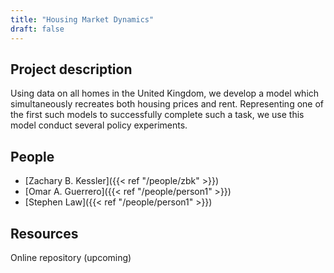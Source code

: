```yaml
---
title: "Housing Market Dynamics"
draft: false
---
```


## Project description

Using data on all homes in the United Kingdom, we develop a model which simultaneously recreates both housing prices and rent. Representing one of the first such models to successfully complete such a task, we use this model conduct several policy experiments.

## People

* [Zachary B. Kessler]({{< ref "/people/zbk" >}}) 
* [Omar A. Guerrero]({{< ref "/people/person1" >}}) 
* [Stephen Law]({{< ref "/people/person1" >}}) 

## Resources

Online repository (upcoming)
